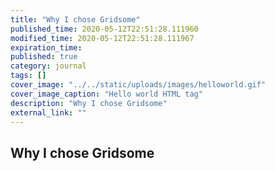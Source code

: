 ```yaml
---
title: "Why I chose Gridsome"
published_time: 2020-05-12T22:51:28.111960
modified_time: 2020-05-12T22:51:28.111967
expiration_time: 
published: true
category: journal
tags: []
cover_image: "../../static/uploads/images/helloworld.gif"
cover_image_caption: "Hello world HTML tag"
description: "Why I chose Gridsome"
external_link: ""
---
```


## Why I chose Gridsome

